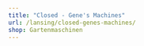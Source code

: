 ```yaml
---
title: "Closed - Gene's Machines"
url: /lansing/closed-genes-machines/
shop: Gartenmaschinen
---
```

